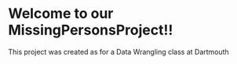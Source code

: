 # Welcome to our MissingPersonsProject!!
This project was created as for a Data Wrangling class at Dartmouth
